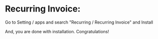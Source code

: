 Recurring Invoice:
=========================================================

Go to Setting / apps and search "Recurring / Recurring Invoice" and Install

And, you are done with installation. Congratulations!
